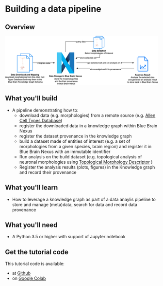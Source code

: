 
# Building a data pipeline


## Overview

![Data pipeline](./assets/bbp_workshop_data_pipeline.png)

## What you'll build

* A pipeline demonstrating how to: 
    * download data (e.g. morphologies) from a remote source (e.g. [Allen Cell Types Database](https://celltypes.brain-map.org/))
    * register the downloaded data in a knowledge graph within Blue Brain Nexus
    * register the dataset provenance in the knowledge graph
    * build a dataset made of entities of interest (e.g. a set of morphologies from a given species, brain region) and register it in Blue Brain Nexus with an immutable identifier
    * Run analysis on the build dataset (e.g. topological analysis of neuronal morphologies using [Topological Morphology Descriptor](https://github.com/BlueBrain/TMD) )
    * Register the analysis results (plots, figures) in the Knowledge graph and record their provenance
    
  

## What you'll learn

* How to leverage a knowledge graph as part of a data anaylis pipeline to store and manage (meta)data, search for data and record data provenance


## What you'll need

* A Python 3.5 or higher with support of Jupyter notebook

## Get the tutorial code

This tutorial code is available:

* at [Github](https://github.com/BlueBrain/nexus-bbp-domains/blob/docs/src/main/paradox/docs/bluebrainnexustutorialkcni/notebooks/BBPworkshop_datapipeline_nexus.ipynb)
* on [Google Colab](https://colab.research.google.com/github/BlueBrain/nexus-bbp-domains/blob/docs/src/main/paradox/docs/bluebrainnexustutorialkcni/notebooks/BBPworkshop_datapipeline_nexus.ipynb)

